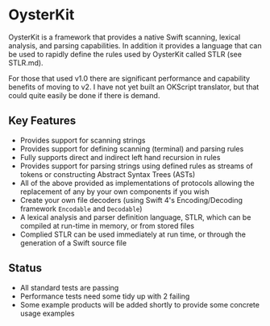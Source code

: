 # OysterKit

OysterKit is a framework that provides a native Swift scanning, lexical analysis, and parsing capabilities. In addition it provides a language that can be used to rapidly define the rules used by OysterKit called STLR (see STLR.md). 

For those that used v1.0 there are significant performance and capability benefits of moving to v2. I have not yet built an OKScript translator, but that could quite easily be done if there is demand. 

## Key Features

  - Provides support for scanning strings
  - Provides support for defining scanning (terminal) and parsing rules
  - Fully supports direct and indirect left hand recursion in rules
  - Provides support for parsing strings using defined rules as streams of tokens or constructing Abstract Syntax Trees (ASTs)
  - All of the above provided as implementations of protocols allowing the replacement of any by your own components if you wish
  - Create your own file decoders (using Swift 4's Encoding/Decoding framework `Encodable` and `Decodable`) 
  - A lexical analysis and parser definition language, STLR, which can be compiled at run-time in memory, or from stored files
  - Complied STLR can be used immediately at run time, or through the generation of a Swift source file

## Status

  - All standard tests are passing
  - Performance tests need some tidy up with 2 failing
  - Some example products will be added shortly to provide some concrete usage examples
